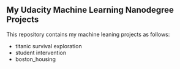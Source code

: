## My Udacity Machine Learning Nanodegree Projects


This repository contains my machine leaning projects as follows:

- titanic survival exploration
- student intervention
- boston_housing